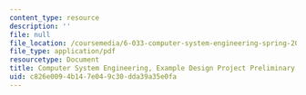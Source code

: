 ```yaml
---
content_type: resource
description: ''
file: null
file_location: /coursemedia/6-033-computer-system-engineering-spring-2018/c826e0094b147e049c30dda39a35e0fa_MIT6_033S18massrttc_dppr.pdf
file_type: application/pdf
resourcetype: Document
title: Computer System Engineering, Example Design Project Preliminary Report MASSRTTC
uid: c826e009-4b14-7e04-9c30-dda39a35e0fa
---
```

